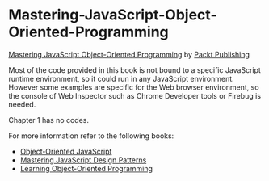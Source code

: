 # Mastering-JavaScript-Object-Oriented-Programming
[Mastering JavaScript Object-Oriented Programming](https://www.packtpub.com/web-development/mastering-javascript-object-oriented-programming?utm_source=GitHub&utm_medium=repo&utm_campaign=9781785889103) by [Packt Publishing](https://www.packtpub.com/)


Most of the code provided in this book is not bound to a specific JavaScript runtime environment, so it could run in any JavaScript environment. However some examples are specific for the Web browser environment, so the console of Web Inspector such as Chrome Developer tools or Firebug is needed.

Chapter 1 has no codes.

For more information refer to the following books:
* [Object-Oriented JavaScript](https://www.packtpub.com/web-development/object-oriented-javascript?utm_source=GitHub&utm_medium=repository&utm_campaign=9781847194145)
* [Mastering JavaScript Design Patterns](https://www.packtpub.com/application-development/mastering-javascript-design-patterns?utm_source=GitHub&utm_medium=repository&utm_campaign=9781783987986)
* [Learning Object-Oriented Programming](https://www.packtpub.com/application-development/learning-object-oriented-programming?utm_source=GitHub&utm_medium=repository&utm_campaign=9781785289637)
